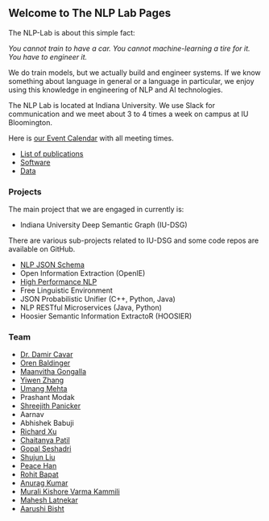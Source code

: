 ## Welcome to The NLP Lab Pages

The NLP-Lab is about this simple fact:

*You cannot train to have a car. You cannot machine-learning a tire for it. You have to engineer it.*

We do train models, but we actually build and engineer systems. If we know something about language in general or a language in particular, we enjoy using this knowledge in engineering of NLP and AI technologies.


The NLP Lab is located at Indiana University. We use Slack for communication and we meet about 3 to 4 times a week on campus at IU Bloomington.

Here is [our Event Calendar](https://calendar.google.com/calendar/embed?src=3h9o18o7i82tjmmt5q2j3qgkj8%40group.calendar.google.com&ctz=America%2FNew_York) with all meeting times.


- [List of publications](/publications)
- [Software](/software)
- [Data](/data)


### Projects

The main project that we are engaged in currently is:

- Indiana University Deep Semantic Graph (IU-DSG)

There are various sub-projects related to IU-DSG and some code repos are available on GitHub.

- [NLP JSON Schema](https://github.com/dcavar/NLP-JSON)
- Open Information Extraction (OpenIE)
- [High Performance NLP](http://hpnlp.org/)
- Free Linguistic Environment
- JSON Probabilistic Unifier (C++, Python, Java)
- NLP RESTful Microservices (Java, Python)
- Hoosier Semantic Information ExtractoR (HOOSIER)




### Team

- [Dr. Damir Cavar](http://damir.cavar.me/)
- [Oren Baldinger](https://github.com/orenbaldinger)  
- [Maanvitha Gongalla](https://github.com/maanvithag)
- [Yiwen Zhang](https://github.com/yiwenzh29)  
- [Umang Mehta](https://umangrmehta.github.io/)
- Prashant Modak
- [Shreejith Panicker](https://skpanick.github.io/)
- Aarnav  
- Abhishek Babuji  
- [Richard Xu](https://github.com/richardxu204)
- [Chaitanya Patil](https://github.com/Chaitz333)
- [Gopal Seshadri](https://github.com/GopalSeshadri)
- [Shujun Liu](https://github.com/liu-shuj/)
- [Peace Han](https://github.com/P-eaceHan)
- [Rohit Bapat](https://github.com/rohitbapat/)
- [Anurag Kumar](https://github.com/anuragkumar95)
- [Murali Kishore Varma Kammili](https://github.com/mkvk)
- [Mahesh Latnekar](https://github.com/mrlatnek)
- [Aarushi Bisht](https://github.com/aarushiibisht)
